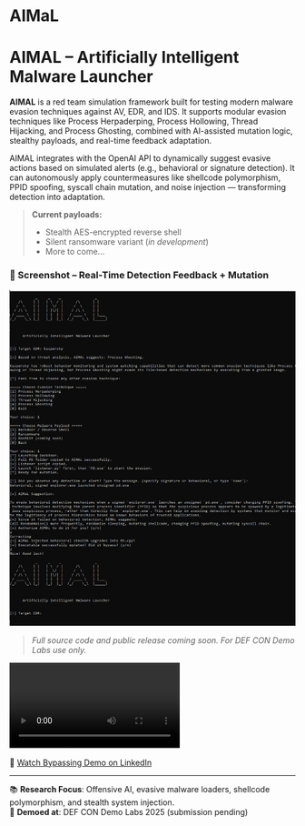 # AIMaL
# AIMAL – Artificially Intelligent Malware Launcher

**AIMAL** is a red team simulation framework built for testing modern malware evasion techniques against AV, EDR, and IDS. It supports modular evasion techniques like Process Herpaderping, Process Hollowing, Thread Hijacking, and Process Ghosting, combined with AI-assisted mutation logic, stealthy payloads, and real-time feedback adaptation.

AIMAL integrates with the OpenAI API to dynamically suggest evasive actions based on simulated alerts (e.g., behavioral or signature detection). It can autonomously apply countermeasures like shellcode polymorphism, PPID spoofing, syscall chain mutation, and noise injection — transforming detection into adaptation.

> **Current payloads:**  
> - Stealth AES-encrypted reverse shell  
> - Silent ransomware variant (*in development*)  
> - More to come...

### 🎯 Screenshot – Real-Time Detection Feedback + Mutation

![AIMAL Screenshot](AIMaL.jpg)

> _Full source code and public release coming soon. For DEF CON Demo Labs use only._

![Bypassing Video](trim.mp4)

🎥 [Watch Bypassing Demo on LinkedIn](https://www.linkedin.com/feed/update/urn:li:activity:7325447443276292096/)

---
📚 **Research Focus**: Offensive AI, evasive malware loaders, shellcode polymorphism, and stealth system injection.  
📅 **Demoed at**: DEF CON Demo Labs 2025 (submission pending)
